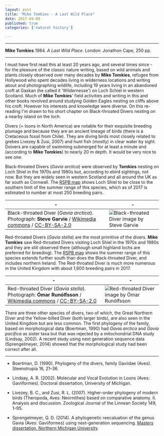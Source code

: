 ```yaml
---
layout: post
title: "Mike Tomkies - A Last Wild Place"
date: 2017-04-09
published: true
categories: ['natural history']

---
```



***
<b>Mike Tomkies</b> 1984. _A Last Wild Place_. London: Jonathon Cape, 250 pp.

***

I must have first read this at least 20 years ago, and several times since - for the pleasure of the classic nature writing, based on wild animals and plants closely observed over many decades by **Mike Tomkies**, refugee from Hollywood who spent decades living in wilderness locations and writing about and photographing wildlife, including 19 years living in an abandoned croft at Gaskan (he called it 'Wildernesse') on Loch Schiel in western Scotland.   Much of  **Mike Tomkies**' field activities and writing in this and other books revolved around studying Golden Eagles nesting on cliffs above his croft. However his interests and knowledge were diverse. On this re-reading I'm drawn to his short chapter on Black-throated Divers nesting on a nearby island on the loch. 

Divers (= loons in North America) are notable for their exquisite breeding plumage and because they are an ancient lineage of birds (there is a Cretaceous fossil from Chile).  They are diving birds most closely related to grebes Livezey & Zusi, 2007) and hunt fish (mostly) in clear water by sight.  Doivers are capable of swimming submerged for at least a minute and (according to **Mike Tomkies**) to nearly 20 m depth.  It would be very nice to see one.

Black-throated Divers (_Gavia arctica_) were observed by **Tomkies** nesting on Loch Shiel in the 1970s and 1980s but, according to ebird sightings, not now.  But they are widely seen in western Scotland and all around the UK as far south as Cornwall.  The [RSPB map](https://www.rspb.org.uk/birds-and-wildlife/bird-and-wildlife-guides/bird-a-z/b/blackthroateddiver/index.aspx) shows Loch Shiel to be close to the southern limit of the summer range of this species, which as of 2017 is estimated to number at most 250 breeding pairs.

| - | - |
|---|---|
|  Black-throated Diver (_Gavia arctica_). Photograph: **Steve Garvie** / [Wikimedia commons](https://commons.wikimedia.org/wiki/File:Flickr_-_Rainbirder_-_Black-throated_Diver_(Gavia_arctica)_swimming.jpg) / [CC-BY-SA-2.0](https://creativecommons.org/licenses/by-sa/2.0/deed.en) | ![Black-throated Diver image by **Steve Garvie**](https://upload.wikimedia.org/wikipedia/commons/3/3a/Flickr_-_Rainbirder_-_Black-throated_Diver_%28Gavia_arctica%29_swimming.jpg) |

Red-throated Divers (_Gavia stella_) are the most primitive of the divers.  **Mike Tomkies** saw Red-throated Divers  visiting Loch Shiel in the 1970s and 1980s and they are still observed there (although small highland lochs are preferred for breeding). The [RSPB map](https://www.rspb.org.uk/birds-and-wildlife/bird-and-wildlife-guides/bird-a-z/r/redthroateddiver/index.aspx) shows the summer range of this species extends further south than does the Black-throated Diver, and includes northern Ireland.  The Red-throated Diver is much more numerous in the United Kingdom with about 1,600 breeding pairs in 2017.

| - | - |
|---|---|
| Red-throated Diver (_Gavia stella_). Photograph: **Ómar Runólfsson** / [Wikimedia commons](https://commons.wikimedia.org/wiki/File:Gavia_stellata_-Iceland_-swimming-8.jpg) / [CC-BY-SA-2.0](https://creativecommons.org/licenses/by-sa/2.0/deed.en) | ![Red-throated Diver image by **Ómar Runólfsson**](https://upload.wikimedia.org/wikipedia/commons/b/b3/Gavia_stellata_-Iceland_-swimming-8.jpg) |


There are three other species of divers, two of which, the Great Northern Diver and the Yellow-billed Diver (both larger birds), are also seen in the United Kingdom but are less common.  The first phylogeny of the family, based on morphological data (Boertman, 1990) had _Gavia arctica_ and _Gavia pacifica_ as sister taxa but that was rejected by a mitochondrial DNA study (Lindsay, 2002). A recent study using next generation sequence data (Sprengelmeyer, 2014) showed that the morphological study had been correct after all.  


---

- Boertman, D. (1990). Phylogeny of the divers, family Gaviidae (Aves). Steenstrupia 16, 21–36.

- Lindsay, A. R. (2002). Molecular and Vocal Evolution in Loons (Aves: Gaviiformes). Doctoral dissertation, University of Michigan.

- Livezey, B. C., and Zusi, R. L. (2007). Higher-order phylogeny of modern birds (Theropoda, Aves: Neornithes) based on comparative anatomy. II. Analysis and discussion. Zoological Journal of the Linnean Society 149, 1–95.

- Sprengelmeyer, Q. D. (2014). A phylogenetic reecaluation of the genus Gavia (Aves: Gaviiformes) using next-generation sequencing. [Masters dissertation, Northern Michigan University](http://commons.nmu.edu/cgi/viewcontent.cgi?article=1017&context=theses).




